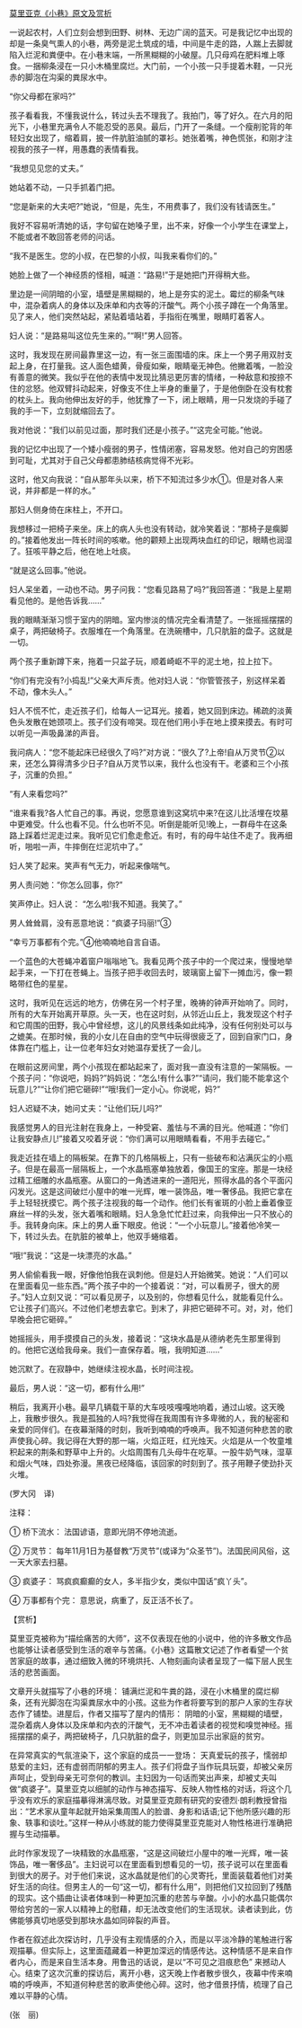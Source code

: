 [莫里亚克《小巷》原文及赏析](https://www.vrrw.net/wx/12323.html)

一说起农村，人们立刻会想到田野、树林、无边广阔的蓝天。可是我记忆中出现的却是一条臭气熏人的小巷，两旁是泥土筑成的墙，中间是牛走的路，人踹上去脚就陷入烂泥和粪便中。在小巷末端，一所黑糊糊的小破屋。几只母鸡在肥料堆上啄食。一捆柳条浸在一只小木桶里腐烂。大门前，一个小孩一只手提着木鞋，一只光赤的脚泡在沟渠的粪尿水中。

“你父母都在家吗?”

孩子看看我，不懂我说什么，转过头去不理我了。我拍门，等了好久。在六月的阳光下，小巷里充满令人不能忍受的恶臭。最后，门开了一条缝。一个瘦削驼背的年轻妇女出现了，缩着肩，披一件肮脏油腻的罩衫。她张着嘴，神色慌张，和刚才注视我的孩子一样，用愚蠢的表情看我。

“我想见见您的丈夫。”

她站着不动，一只手抓着门把。

“您是新来的大夫吧?”她说，“但是，先生，不用费事了，我们没有钱请医生。”

我好不容易听清她的话，字句留在她嗓子里，出不来，好像一个小学生在课堂上，不能或者不敢回答老师的问话。

“我不是医生。您的小叔，在巴黎的小叔，叫我来看你们的。”

她脸上做了一个神经质的怪相，喊道：“路易!”于是她把门开得稍大些。



里边是一间阴暗的小室，墙壁是黑糊糊的，地上是夯实的泥土。霉烂的柳条气味中，混杂着病人的身体以及床单和内衣等的汗酸气。两个小孩子蹲在一个角落里。见了来人，他们突然站起，紧贴着墙站着，手指衔在嘴里，眼睛盯着客人。

妇人说：“是路易叫这位先生来的。”“啊!”男人回答。

这时，我发现在房间最靠里这一边，有一张三面围墙的床。床上一个男子用双肘支起上身，在打量我。这人面色蜡黄，骨瘦如柴，眼睛毫无神色。他撇着嘴，一脸没有善意的微笑。我似乎在他的表情中发现比猜忌更厉害的情绪，一种敌意和按捺不住的忿怒。他双臂抖动起来，好像支不住上半身的重量了，于是他倒卧在没有枕套的枕头上。我向他伸出友好的手，他犹豫了一下，闭上眼睛，用一只发烧的手碰了我的手一下，立刻就缩回去了。

我对他说：“我们以前见过面，那时我们还是小孩子。”“这完全可能。”他说。

我的记忆中出现了一个矮小瘦弱的男子，性情闭塞，容易发怒。他对自己的穷困感到可耻，尤其对于自己父母都患肺结核病觉得不光彩。

这时，他又向我说：“自从那年头以来，桥下不知流过多少水①。但是对各人来说，并非都是一样的水。”

那妇人侧身倚在床柱上，不开口。

我想移过一把椅子来坐。床上的病人头也没有转动，就冷笑着说：“那椅子是瘸脚的。”接着他发出一阵长时间的咳嗽。他的颧颊上出现两块血红的印记，眼睛也润湿了。狂咳平静之后，他在地上吐痰。

“就是这么回事。”他说。

妇人呆坐着，一动也不动。男子问我：“您看见路易了吗?”我回答道：“我是上星期看见他的。是他告诉我……”

我的眼睛渐渐习惯于室内的阴暗。室内惨淡的情况完全看清楚了。一张摇摇摆摆的桌子，两把破椅子。衣服堆在一个角落里。在洗碗槽中，几只肮脏的盘子。这就是一切。

两个孩子重新蹲下来，拖着一只盆子玩，顺着崎岖不平的泥土地，拉上拉下。

“你们有完没有?小捣乱!”父亲大声斥责。他对妇人说：“你管管孩子，别这样呆着不动，像木头人。”

妇人不慌不忙，走近孩子们，给每人一记耳光。接着，她又回到床边。稀疏的淡黄色头发散在她颈项上。孩子们没有啼哭。现在他们用小手在地上摸来摸去。有时可以听见一声吸鼻涕的声音。

我问病人：“您不能起床已经很久了吗?”对方说：“很久了?上帝!自从万灵节②以来，还怎么算得清多少日子?自从万灵节以来，我什么也没有干。老婆和三个小孩子，沉重的负担。”

“有人来看您吗?”

“谁来看我?各人忙自己的事。再说，您愿意谁到这窝坑中来?在这儿比活埋在坟墓中更难受。什么也看不见。什么也听不见。听倒是能听见!晚上，一群母牛在这条路上踩着烂泥走过来。我听见它们愈走愈近。有时，有的母牛站住不走了。我再细听，啪啦一声，牛摔倒在烂泥坑中了。”

妇人笑了起来。笑声有气无力，听起来像喘气。

男人责问她：“你怎么回事，你?”

笑声停止。妇人说： “怎么啦!我不知道。我笑了。”

男人耸耸肩，没有恶意地说：“疯婆子玛丽!”③

“幸亏万事都有个完。”④他喃喃地自言自语。

一个蓝色的大苍蝇冲着窗户嗡嗡地飞。我看见两个孩子中的一个爬过来，慢慢地举起手来，一下打在苍蝇上。当孩子把手收回去时，玻璃窗上留下一摊血污，像一颗略带红色的星星。

这时，我听见在远远的地方，仿佛在另一个村子里，晚祷的钟声开始响了。同时，所有的大车开始离开草原。头一天，也在这时刻，从邻近山丘上，我发现这个村子和它周围的田野，我心中曾经想，这儿的风景线条如此纯净，没有任何别处可以与之媲美。在那时候，我的小女儿在自由的空气中玩得很疲乏了，回到自家门口，身体靠在门槛上，让一位老年妇女对她温存爱抚了一会儿。

在眼前这房间里，两个小孩现在都站起来了，面对我一直没有注意的一架隔板。一个孩子问：“你说吧，妈妈?”妈妈说：“怎么!有什么事?”“请问，我们能不能拿这个玩意儿?”“让你们把它砸碎!”“哦!我们一定小心。你说呢，妈?”

妇人迟疑不决，她问丈夫：“让他们玩儿吗?”

我感觉男人的目光注射在我身上，一种受窘、羞怯与不满的目光。他喊道：“你们让我安静点儿!”接着又咬着牙说：“你们满可以用眼睛看看，不用手去碰它。”

我走近挂在墙上的隔板架。在靠下的几格隔板上，只有一些破布和沾满灰尘的小瓶子。但是在最高一层隔板上，一个水晶瓶塞单独放着，像国王的宝座。那是一块经过精工细雕的水晶瓶塞。从窗口的一角透进来的一道阳光，照得水晶的各个平面闪闪发光。这是这间破烂小屋中的唯一光辉，唯一装饰品，唯一奢侈品。我把它拿在手上轻轻抚摸它。两个孩子注视我的每一个动作。他们长有雀斑的小脸上垂着像亚麻丝一样的头发，张大着嘴和眼睛。妇人急急忙忙赶过来，向我伸出一只不放心的手。我转身向床。床上的男人垂下眼皮。他说：“一个小玩意儿。”接着他冷笑一下，转过头去。在肮脏的被单上，他双手蜷缩着。

“哦!”我说：“这是一块漂亮的水晶。”

男人偷偷看我一眼，好像他怕我在讽刺他。但是妇人开始微笑。她说：“人们可以在里面看见一些东西。”两个孩子中的一个接着说：“对，可以看房子，很大的房子。”妇人立刻又说：“可以看见房子，以及别的，你想看见什么，就能看见什么。它让孩子们高兴。不过他们老想去拿它。到末了，非把它砸碎不可。对，对，他们早晚会把它砸碎。”

她摇摇头，用手摸摸自己的头发，接着说：“这块水晶是从德纳老先生那里得到的。他把它送给我母亲。我们一直保存着。哦，我明知道……”

她沉默了。在寂静中，她继续注视水晶，长时间注视。

最后，男人说：“这一切，都有什么用!”

稍后，我离开小巷。最早几辆载干草的大车吱吱嘎嘎地响着，通过山坡。这天晚上，我散步很久。我是孤独的人吗?我觉得在我周围有许多卑微的人，我的秘密和亲爱的同伴们。在夜幕渐降的时刻，我听到喃喃的呼唤声。我不知道何种悲苦的歌声使我心碎。我记得在大野的那一端，火焰正旺，红光烛天。火焰是从一个牧童堆积起来的荆条和野草中上升的。火焰周围有几头母牛在吃草。一股牛奶气味，湿草和烟火气味，四处弥漫。黑夜已经降临，该回家的时刻到了。孩子用鞭子使劲扑灭火堆。

(罗大冈　译)

注释：

① 桥下流水： 法国谚语，意即光阴不停地流逝。

② 万灵节： 每年11月1日为基督教“万灵节”(或译为“众圣节”)。法国民间风俗，这一天大家去扫墓。

③ 疯婆子： 骂疯疯癫癫的女人，多半指少女，类似中国话“疯丫头”。

④ 万事都有个完： 意思说，病重了，反正活不长了。

【赏析】

莫里亚克被称为“描绘痛苦的大师”，这不仅表现在他的小说中，他的许多散文作品也能够让读者感受到生活的艰辛与苦痛。《小巷》这篇散文记述了作者看望一个贫苦家庭的故事，通过细致入微的环境烘托、人物刻画向读者呈现了一幅下层人民生活的悲苦画面。

文章开头就描写了小巷的环境： 铺满烂泥和牛粪的路，浸在小木桶里的腐烂柳条，还有光脚泡在沟渠粪尿水中的小孩。这些为作者将要写到的那户人家的生存状态作了铺垫。进屋后，作者又描写了屋内的情形： 阴暗的小室，黑糊糊的墙壁，混杂着病人身体以及床单和内衣的汗酸气，无不冲击着读者的视觉和嗅觉神经。摇摇摆摆的桌子，两把破椅子，几只肮脏的盘子，则更加显示出家庭的贫穷。

在异常真实的气氛渲染下，这个家庭的成员一一登场： 天真爱玩的孩子，懦弱却慈爱的主妇，还有虚弱而阴郁的男主人。孩子们将盘子当作玩具玩耍，却被父亲厉声呵止，受到母亲无可奈何的教训。主妇因为一句话而笑出声来，却被丈夫叫做“疯婆子”。莫里亚克以细腻的动作与神态描写、反映人物性格的对话，将这个几乎没有欢乐的家庭描摹得淋漓尽致。对莫里亚克颇有研究的安德烈·朗利教授曾指出：“艺术家从童年起就开始采集周围人的脸谱、身影和话语;记下他所感兴趣的形象、轶事和谈吐。”这样一种从小练就的能力使得莫里亚克能对人物性格进行准确把握与生动描摹。

此时作家发现了一块精致的水晶瓶塞，“这是这间破烂小屋中的唯一光辉，唯一装饰品，唯一奢侈品”。主妇说可以在里面看到想看见的一切，孩子说可以在里面看到很大的房子。对于他们来说，这水晶就是他们的心灵寄托，里面装载着他们对美好生活的向往。但男主人的一句“这一切，都有什么用”，则把他们又拉回到了残酷的现实。这个插曲让读者体味到一种更加沉重的悲苦与辛酸。小小的水晶只能偶尔带给穷苦的一家人以精神上的慰藉，却无法改变他们的生活现状。读者读到此，仿佛能够真切地感受到那块水晶如同碎裂的声音。

作者在叙述此次探访时，几乎没有主观情感的介入，而是以平淡冷静的笔触进行客观描摹。但实际上，这里面蕴藏着一种更加深远的情感传达。这种情感不是来自作者内心，而是来自生活本身。用鲁迅的话说，是以“不可见之泪痕悲色” 来撼动人心。结束了这次沉重的探访后，离开小巷，这天晚上作者散步很久，夜幕中传来喃喃的呼唤声，不知道何种悲苦的歌声使他心碎。这时，他才借景抒情，梳理了自己难以平静的心情。

(张　丽)

